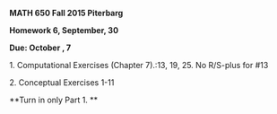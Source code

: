 **MATH 650 Fall 2015 Piterbarg**

**Homework 6, September, 30**

**Due: October , 7**

1\. Computational Exercises (Chapter 7).:13, 19, 25. No R/S-plus for \#13

2\. Conceptual Exercises 1-11

**Turn in only Part 1. **

